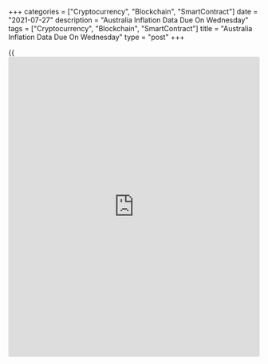 +++
categories = ["Cryptocurrency", "Blockchain", "SmartContract"]
date = "2021-07-27"
description = "Australia Inflation Data Due On Wednesday"
tags = ["Cryptocurrency", "Blockchain", "SmartContract"]
title = "Australia Inflation Data Due On Wednesday"
type = "post"
+++

{{<iframe id="large-banner" src="https://www.bounty.group/#slide=8.0" width="100%" height="600" scrolling="no" style="border: 0px solid rgb(216, 221, 230); border-radius: 3px;">}}

Australia will on Wednesday see Q2 figures for consumer prices,
highlighting a modest day for Asia-Pacific economic activity.

Overall inflation is expected to rise 0.7 percent on quarter and 3.8
percent on year after gaining 0.6 percent on quarter and 1.1 percent on
year in the three months prior.

The RBA's trimmed mean is called higher by 0.5 percent on quarter and
1.6 percent on year, accelerating from 0.3 percent on quarter and 1.1
percent in year in Q1. The RBA's weighted median is tipped to rise 0.5
percent on quarter and 1.7 percent on year, up from 0.4 percent on
quarter and 1.3 percent on year in Q1.

Japan will see final May results for its leading and coincident indexes;
the previous readings were 103.8 and 95.3, respectively.

Thailand will provide June numbers for industrial production, with
forecasts suggesting an increase of 18.75 percent following the 25.84
percent spike in May.

Finally, the [markets][1] in Thailand are closed on Wednesday in
observance of King Maha's Birthday; they will re-open on Thursday.

For comments and feedback [contact](https://www.playgroundfx.com/contact/): editorial@rtt[news](https://www.letsplayfx.com/blog/forex-news-website/).com

[Economic News][2]

 **What parts of the world are seeing the best (and worst) economic
performances lately? Click[here][3] to check out our [Econ Scorecard][3]
and find out! See up-to-the-moment [ranking](https://www.playgroundfx.com/blog/crypto-exchange-ranking/)s for the best and worst
performers in [GDP][4], [unemployment rate][5], [inflation][6] and much
more.**

   1. www.rtt[news](https://www.letsplayfx.com/blog/forex-news-website/).com/Content/Markets.aspx
   2. www.rtt[news](https://www.letsplayfx.com/blog/forex-news-website/).com/Content/EconomicNews.aspx
   3. www.rtt[news](https://www.letsplayfx.com/blog/forex-news-website/).com/economic-scorecard/world-rank/unemployment-rate/highest-performance.aspx
   4. www.rtt[news](https://www.letsplayfx.com/blog/forex-news-website/).com/economic-scorecard/world-rank/GDP/highest-performance.aspx
   5. www.rtt[news](https://www.letsplayfx.com/blog/forex-news-website/).com/economic-scorecard/world-rank/unemployment-rate/lowest-performance.aspx
   6. www.rtt[news](https://www.letsplayfx.com/blog/forex-news-website/).com/economic-scorecard/world-rank/CPI/highest-performance.aspx
